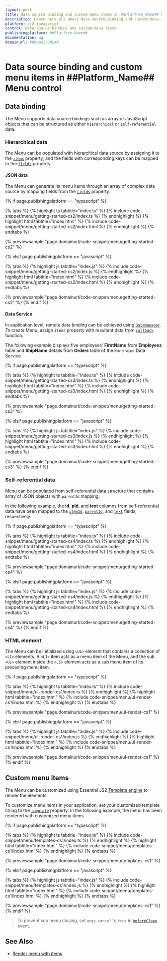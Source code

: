 ```yaml
---
layout: post
title: Data source binding and custom menu items in ##Platform_Name## Menu control | Syncfusion
description: Learn here all about Data source binding and custom menu items in Syncfusion ##Platform_Name## Menu control of Syncfusion Essential JS 2 and more.
platform: ej2-javascript
control: Data source binding and custom menu items 
publishingplatform: ##Platform_Name##
documentation: ug
domainurl: ##DomainURL##
---
```


# Data source binding and custom menu items in ##Platform_Name## Menu control

## Data binding

The Menu supports data source bindings such as array of JavaScript objects that can be structured as either `hierarchical` or `self-referential` data.

### Hierarchical data

The Menu can be populated with hierarchical data source by assigning it to the [`items`](../api/menu/menuItemModel#items) property, and the fields with corresponding keys can be mapped to the [`fields`](../api/menu/fieldSettingsModel) property.

#### JSON data

The Menu can generate its menu items through an array of complex data source by mapping fields from the [`fields`](../api/menu/fieldSettingsModel) property.

{% if page.publishingplatform == "typescript" %}

 {% tabs %}
{% highlight ts tabtitle="index.ts" %}
{% include code-snippet/menu/getting-started-cs2/index.ts %}
{% endhighlight %}
{% highlight html tabtitle="index.html" %}
{% include code-snippet/menu/getting-started-cs2/index.html %}
{% endhighlight %}
{% endtabs %}
        
{% previewsample "page.domainurl/code-snippet/menu/getting-started-cs2" %}

{% elsif page.publishingplatform == "javascript" %}

{% tabs %}
{% highlight js tabtitle="index.js" %}
{% include code-snippet/menu/getting-started-cs2/index.js %}
{% endhighlight %}
{% highlight html tabtitle="index.html" %}
{% include code-snippet/menu/getting-started-cs2/index.html %}
{% endhighlight %}
{% endtabs %}

{% previewsample "page.domainurl/code-snippet/menu/getting-started-cs2" %}
{% endif %}

#### Data Service

In application level, remote data binding can be achieved using [`DataManager`](https://ej2.syncfusion.com/documentation/data). To create Menu, assign `items` property with resultant data from [`callback`](https://ej2.syncfusion.com/documentation/api/data/deferred/#then) function.

The following example displays five employees' **FirstName** from **Employees** table and **ShipName** details from **Orders** table of the `Northwind` Data Service.

{% if page.publishingplatform == "typescript" %}

 {% tabs %}
{% highlight ts tabtitle="index.ts" %}
{% include code-snippet/menu/getting-started-cs3/index.ts %}
{% endhighlight %}
{% highlight html tabtitle="index.html" %}
{% include code-snippet/menu/getting-started-cs3/index.html %}
{% endhighlight %}
{% endtabs %}
        
{% previewsample "page.domainurl/code-snippet/menu/getting-started-cs3" %}

{% elsif page.publishingplatform == "javascript" %}

{% tabs %}
{% highlight js tabtitle="index.js" %}
{% include code-snippet/menu/getting-started-cs3/index.js %}
{% endhighlight %}
{% highlight html tabtitle="index.html" %}
{% include code-snippet/menu/getting-started-cs3/index.html %}
{% endhighlight %}
{% endtabs %}

{% previewsample "page.domainurl/code-snippet/menu/getting-started-cs3" %}
{% endif %}

### Self-referential data

Menu can be populated from self-referential data structure that contains array of JSON objects with `parentId` mapping.

In the following example, the **id**, **pId**, and **text** columns from self-referential data have been mapped to the [`itemId`](../../api/menu/fieldSettingsModel/#itemid), [`parentId`](../../api/menu/fieldSettingsModel/#parentid), and [`text`](../../api/menu/fieldSettingsModel/#text) fields, respectively.

{% if page.publishingplatform == "typescript" %}

 {% tabs %}
{% highlight ts tabtitle="index.ts" %}
{% include code-snippet/menu/getting-started-cs4/index.ts %}
{% endhighlight %}
{% highlight html tabtitle="index.html" %}
{% include code-snippet/menu/getting-started-cs4/index.html %}
{% endhighlight %}
{% endtabs %}
        
{% previewsample "page.domainurl/code-snippet/menu/getting-started-cs4" %}

{% elsif page.publishingplatform == "javascript" %}

{% tabs %}
{% highlight js tabtitle="index.js" %}
{% include code-snippet/menu/getting-started-cs4/index.js %}
{% endhighlight %}
{% highlight html tabtitle="index.html" %}
{% include code-snippet/menu/getting-started-cs4/index.html %}
{% endhighlight %}
{% endtabs %}

{% previewsample "page.domainurl/code-snippet/menu/getting-started-cs4" %}
{% endif %}

### HTML element

The Menu can be initialized using `<UL>` element that contains a collection of `<LI>` elements. A `<LI>` item acts as a menu item of the Menu, and the sub `<UL>` element inside the `<LI>` element acts as a sub menu item of its preceding menu item.

{% if page.publishingplatform == "typescript" %}

 {% tabs %}
{% highlight ts tabtitle="index.ts" %}
{% include code-snippet/menu/ul-render-cs1/index.ts %}
{% endhighlight %}
{% highlight html tabtitle="index.html" %}
{% include code-snippet/menu/ul-render-cs1/index.html %}
{% endhighlight %}
{% endtabs %}
        
{% previewsample "page.domainurl/code-snippet/menu/ul-render-cs1" %}

{% elsif page.publishingplatform == "javascript" %}

{% tabs %}
{% highlight js tabtitle="index.js" %}
{% include code-snippet/menu/ul-render-cs1/index.js %}
{% endhighlight %}
{% highlight html tabtitle="index.html" %}
{% include code-snippet/menu/ul-render-cs1/index.html %}
{% endhighlight %}
{% endtabs %}

{% previewsample "page.domainurl/code-snippet/menu/ul-render-cs1" %}
{% endif %}

## Custom menu items

The Menu can be customized using Essential JS2 [Template engine](https://ej2.syncfusion.com/documentation/common/template-engine) to render the elements.

To customize menu items in your application, set your customized template string to the [`template`](../api/menu#template) property. In the following example, the menu has been rendered with customized menu items.

{% if page.publishingplatform == "typescript" %}

 {% tabs %}
{% highlight ts tabtitle="index.ts" %}
{% include code-snippet/menu/templates-cs1/index.ts %}
{% endhighlight %}
{% highlight html tabtitle="index.html" %}
{% include code-snippet/menu/templates-cs1/index.html %}
{% endhighlight %}
{% endtabs %}
        
{% previewsample "page.domainurl/code-snippet/menu/templates-cs1" %}

{% elsif page.publishingplatform == "javascript" %}

{% tabs %}
{% highlight js tabtitle="index.js" %}
{% include code-snippet/menu/templates-cs1/index.js %}
{% endhighlight %}
{% highlight html tabtitle="index.html" %}
{% include code-snippet/menu/templates-cs1/index.html %}
{% endhighlight %}
{% endtabs %}

{% previewsample "page.domainurl/code-snippet/menu/templates-cs1" %}
{% endif %}

>To prevent sub menu closing, set `args.cancel` to `true` in [`beforeClose`](../api/menu#beforeclose) event.

## See Also

* [Render menu with items](./getting-started#getting-started)
